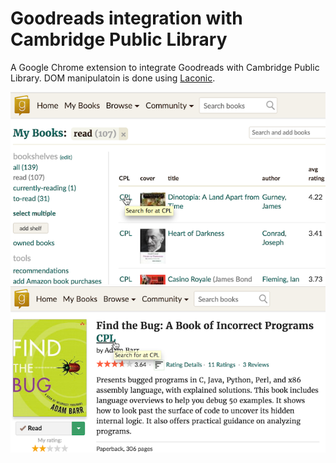 Goodreads integration with Cambridge Public Library
========

A Google Chrome extension to integrate Goodreads with Cambridge Public Library. DOM manipulatoin is done using [Laconic](https://github.com/joestelmach/laconic).

![](doc/review_list.png)
![](doc/book_show.png)

